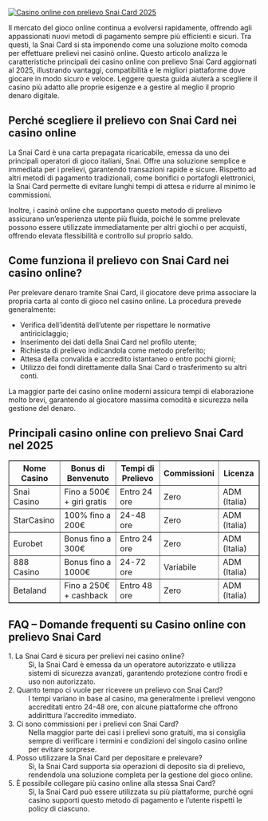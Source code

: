 [![Casino online con prelievo Snai Card 2025](https://123-caf.pages.dev/gitsignup.png)](https://vrmoo.ru/Bt82HjjY)

<p>Il mercato del gioco online continua a evolversi rapidamente, offrendo agli appassionati nuovi metodi di pagamento sempre più efficienti e sicuri. Tra questi, la Snai Card si sta imponendo come una soluzione molto comoda per effettuare prelievi nei casinò online. Questo articolo analizza le caratteristiche principali dei casino online con prelievo Snai Card aggiornati al 2025, illustrando vantaggi, compatibilità e le migliori piattaforme dove giocare in modo sicuro e veloce. Leggere questa guida aiuterà a scegliere il casino più adatto alle proprie esigenze e a gestire al meglio il proprio denaro digitale.</p>  <h2>Perché scegliere il prelievo con Snai Card nei casino online</h2> <p>La Snai Card è una carta prepagata ricaricabile, emessa da uno dei principali operatori di gioco italiani, Snai. Offre una soluzione semplice e immediata per i prelievi, garantendo transazioni rapide e sicure. Rispetto ad altri metodi di pagamento tradizionali, come bonifici o portafogli elettronici, la Snai Card permette di evitare lunghi tempi di attesa e ridurre al minimo le commissioni.</p> <p>Inoltre, i casinò online che supportano questo metodo di prelievo assicurano un’esperienza utente più fluida, poiché le somme prelevate possono essere utilizzate immediatamente per altri giochi o per acquisti, offrendo elevata flessibilità e controllo sul proprio saldo.</p>  <h2>Come funziona il prelievo con Snai Card nei casino online?</h2> <p>Per prelevare denaro tramite Snai Card, il giocatore deve prima associare la propria carta al conto di gioco nel casino online. La procedura prevede generalmente:</p> <ul> <li>Verifica dell’identità dell’utente per rispettare le normative antiriciclaggio;</li> <li>Inserimento dei dati della Snai Card nel profilo utente;</li> <li>Richiesta di prelievo indicandola come metodo preferito;</li> <li>Attesa della convalida e accredito istantaneo o entro pochi giorni;</li> <li>Utilizzo dei fondi direttamente dalla Snai Card o trasferimento su altri conti.</li> </ul> <p>La maggior parte dei casino online moderni assicura tempi di elaborazione molto brevi, garantendo al giocatore massima comodità e sicurezza nella gestione del denaro.</p>  <h2>Principali casino online con prelievo Snai Card nel 2025</h2> <table border="1" cellpadding="8" cellspacing="0" style="border-collapse:collapse; width:100%;"> <thead> <tr> <th>Nome Casino</th> <th>Bonus di Benvenuto</th> <th>Tempi di Prelievo</th> <th>Commissioni</th> <th>Licenza</th> </tr> </thead> <tbody> <tr> <td>Snai Casino</td> <td>Fino a 500€ + giri gratis</td> <td>Entro 24 ore</td> <td>Zero</td> <td>ADM (Italia)</td> </tr> <tr> <td>StarCasino</td> <td>100% fino a 200€</td> <td>24-48 ore</td> <td>Zero</td> <td>ADM (Italia)</td> </tr> <tr> <td>Eurobet</td> <td>Bonus fino a 300€</td> <td>Entro 24 ore</td> <td>Zero</td> <td>ADM (Italia)</td> </tr> <tr> <td>888 Casino</td> <td>Bonus fino a 1000€</td> <td>24-72 ore</td> <td>Variabile</td> <td>ADM (Italia)</td> </tr> <tr> <td>Betaland</td> <td>Fino a 250€ + cashback</td> <td>Entro 48 ore</td> <td>Zero</td> <td>ADM (Italia)</td> </tr> </tbody> </table>  <h2>FAQ – Domande frequenti su Casino online con prelievo Snai Card</h2> <dl> <dt>1. La Snai Card è sicura per prelievi nei casino online?</dt> <dd>Sì, la Snai Card è emessa da un operatore autorizzato e utilizza sistemi di sicurezza avanzati, garantendo protezione contro frodi e uso non autorizzato.</dd>  <dt>2. Quanto tempo ci vuole per ricevere un prelievo con Snai Card?</dt> <dd>I tempi variano in base al casino, ma generalmente i prelievi vengono accreditati entro 24-48 ore, con alcune piattaforme che offrono addirittura l’accredito immediato.</dd>  <dt>3. Ci sono commissioni per i prelievi con Snai Card?</dt> <dd>Nella maggior parte dei casi i prelievi sono gratuiti, ma si consiglia sempre di verificare i termini e condizioni del singolo casino online per evitare sorprese.</dd>  <dt>4. Posso utilizzare la Snai Card per depositare e prelevare?</dt> <dd>Sì, la Snai Card supporta sia operazioni di deposito sia di prelievo, rendendola una soluzione completa per la gestione del gioco online.</dd>  <dt>5. È possibile collegare più casino online alla stessa Snai Card?</dt> <dd>Sì, la Snai Card può essere utilizzata su più piattaforme, purché ogni casino supporti questo metodo di pagamento e l’utente rispetti le policy di ciascuno.</dd> </dl>
